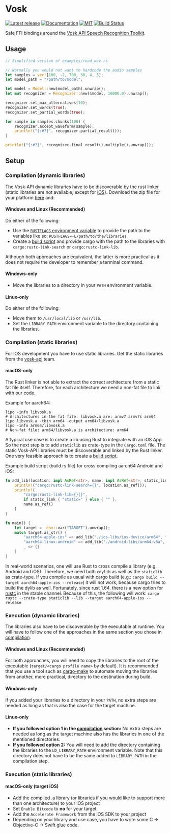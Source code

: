 # Vosk

[![Latest release](https://img.shields.io/crates/v/vosk.svg)](https://crates.io/crates/vosk)
[![Documentation](https://docs.rs/vosk/badge.svg)](https://docs.rs/vosk)
[![MIT](https://img.shields.io/github/license/Bear-03/vosk-rs)](https://github.com/Bear-03/vosk-rs)
[![Build Status](https://github.com/Bear-03/vosk-rs/workflows/CI/badge.svg)](https://github.com/Bear-03/vosk-rs/actions?workflow=CI)

Safe FFI bindings around the [Vosk API Speech Recognition Toolkit](https://github.com/alphacep/vosk-api).

## Usage
```rust
// Simplified version of examples/read_wav.rs

// Normally you would not want to hardcode the audio samples
let samples = vec![100, -2, 700, 30, 4, 5];
let model_path = "/path/to/model";

let model = Model::new(model_path).unwrap();
let mut recognizer = Recognizer::new(&model, 16000.0).unwrap();

recognizer.set_max_alternatives(10);
recognizer.set_words(true);
recognizer.set_partial_words(true);

for sample in samples.chunks(100) {
    recognizer.accept_waveform(sample);
    println!("{:#?}", recognizer.partial_result());
}

println!("{:#?}", recognizer.final_result().multiple().unwrap());
```

## Setup

### Compilation (dynamic libraries)

The Vosk-API dynamic libraries have to be discoverable by the rust linker (static libraries are not available, except for [iOS](<#compilation (static libraries)>)).
Download the zip file for your platform [here](https://github.com/alphacep/vosk-api/releases) and:

#### Windows and Linux (Recommended)
Do either of the following:

-   Use the [`RUSTFLAGS` environment variable][rust-env-variables] to provide the path to the variables like so:
    `RUSTFLAGS=-L/path/to/the/libraries`
-   Create a [build script][build-script-explanation] and provide cargo with the path to the libraries
    with `cargo:rustc-link-search` or `cargo:rustc-link-lib`.

Although both approaches are equivalent, the latter is more practical as it does not
require the developer to remember a terminal command.

#### Windows-only

-   Move the libraries to a directory in your `PATH` environment variable.

#### Linux-only
Do either of the following:

-   Move them to `/usr/local/lib` or `/usr/lib`.
-   Set the `LIBRARY_PATH` environment variable to the directory containing the libraries.

### Compilation (static libraries)

For iOS development you have to use static libraries. Get the static libraries from the [vosk-api][vosk-api-ios] team.

#### macOS-only
The Rust linker is not able to extract the correct architecture from a static fat file itself. Therefore, for each architecture we need a non-fat file to link with our code.

Example for aarch64:
```shell
lipo -info libvosk.a
# Architectures in the fat file: libvosk.a are: armv7 armv7s arm64 
lipo libvosk.a -thin arm64 -output arm64/libvosk.a
lipo -info arm64/libvosk.a
# Non-fat file: arm64/libvosk.a is architecture: arm64
```
A typical use case is to create a lib using Rust to integrate with an iOS App. So the next step is to add `staticlib` as crate-type in the `Cargo.toml` file.
The static Vosk-API libraries must be discoverable and linked by the Rust linker. One very feasible approach is to create a [build script][build-script-explanation].

Example build script (build.rs file) for cross compiling aarch64 Android and iOS:
```rust
fn add_lib(location: impl AsRef<str>, name: impl AsRef<str>, static_link: bool) {
    println!("cargo:rustc-link-search={}", location.as_ref());
    println!(
        "cargo:rustc-link-lib={}{}",
        if static_link { "static=" } else { "" },
        name.as_ref()
    )
}

fn main() {
    let target =  env::var("TARGET").unwrap();
    match target.as_str() {
        "aarch64-apple-ios" => add_lib("./ios-libs/ios-device/arm64", "vosk", true),
        "aarch64-linux-android" => add_lib("./android-libs/arm64-v8a", "vosk", false),
        _ => {}
    }
}
```
In real-world scenarios, one will use Rust to cross compile a library (e.g. Android and iOS). Therefore, we need both `cdylib` as well as the `staticlib` as crate-type. If you compile as usual with cargo build (e.g.: `cargo build --target aarch64-apple-ios --release`) it will not work, because cargo tries to build the dylib as well. Fortunately, since rust 1.64. there is a new option for [rustc](https://github.com/rust-lang/cargo/issues/10083) in the stable channel. Because of this, the following will work: `cargo rustc --crate-type staticlib --lib --target aarch64-apple-ios --release` 

### Execution (dynamic libraries)
The libraries also have to be discoverable by the executable at runtime.
You will have to follow one of the approaches in the same section you chose in [compilation](<#compilation (dynamic libraries)>).

#### Windows and Linux (Recommended)
For both approaches, you will need to copy the libraries to the root of the executable
(`target/<cargo profile name>` by default). It is recommended that you use a tool such as 
[cargo-make](https://sagiegurari.github.io/cargo-make/) to automate moving the libraries
from another, more practical, directory to the destination during build.

#### Windows-only
If you added your libraries to a directory in your `PATH`, no extra steps are needed as long as that is also the case for the target machine.

#### Linux-only

-   **If you followed option 1 in the [compilation](#linux-only) section:** No extra steps are needed as long as the
    target machine also has the libraries in one of the mentioned directories.
-   **If you followed option 2:** You will need to add the directory containing the libraries to the
    `LD_LIBRARY_PATH` environment variable. Note that this directory does not have to be the same added to
    `LIBRARY_PATH` in the compilation step.

### Execution (static libraries)

#### macOS-only (target iOS)

- Add the compiled .a library (or libraries if you would like to support more than one architecture) to your iOS project
- Set `Enable Bitcode` to **no** for your target
- Add the `Accelerate Framework` from the iOS SDK to your project
- Depending on your library and use case, you have to write some C -> Objective-C -> Swift glue code.

[build-script-explanation]: https://doc.rust-lang.org/cargo/reference/build-scripts.html
[rust-env-variables]: https://doc.rust-lang.org/cargo/reference/environment-variables.html
[vosk-api-ios]: https://alphacephei.com/vosk/install#ios-build
